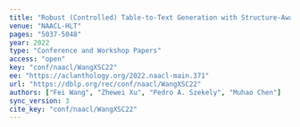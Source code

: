 ```yaml
---
title: "Robust (Controlled) Table-to-Text Generation with Structure-Aware Equivariance Learning."
venue: "NAACL-HLT"
pages: "5037-5048"
year: 2022
type: "Conference and Workshop Papers"
access: "open"
key: "conf/naacl/WangXSC22"
ee: "https://aclanthology.org/2022.naacl-main.371"
url: "https://dblp.org/rec/conf/naacl/WangXSC22"
authors: ["Fei Wang", "Zhewei Xu", "Pedro A. Szekely", "Muhao Chen"]
sync_version: 3
cite_key: "conf/naacl/WangXSC22"
---
```

